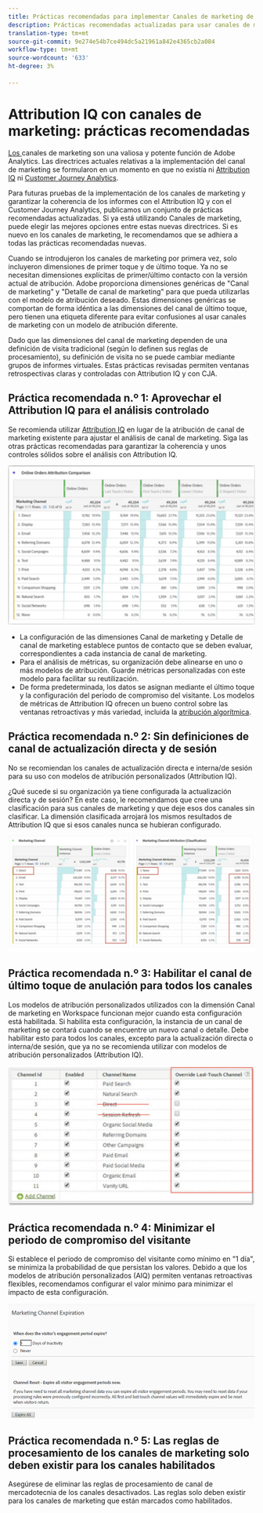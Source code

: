 ```yaml
---
title: Prácticas recomendadas para implementar Canales de marketing de Adobe Analytics
description: Prácticas recomendadas actualizadas para usar canales de marketing con Attribution IQ y Customer Journey Analytics
translation-type: tm+mt
source-git-commit: 9e274e54b7ce494dc5a21961a842e4365cb2a084
workflow-type: tm+mt
source-wordcount: '633'
ht-degree: 3%

---
```



# Attribution IQ con canales de marketing: prácticas recomendadas

[Los ](/help/components/c-marketing-channels/c-getting-started-mchannel.md) canales de marketing son una valiosa y potente función de Adobe Analytics. Las directrices actuales relativas a la implementación del canal de marketing se formularon en un momento en que no existía ni [Attribution IQ](https://experienceleague.adobe.com/docs/analytics/analyze/analysis-workspace/attribution/overview.html?lang=en#analysis-workspace) ni [Customer Journey Analytics](https://experienceleague.adobe.com/docs/analytics-platform/using/cja-usecases/marketing-channels.html?lang=es#cja-usecases).

Para futuras pruebas de la implementación de los canales de marketing y garantizar la coherencia de los informes con el Attribution IQ y con el Customer Journey Analytics, publicamos un conjunto de prácticas recomendadas actualizadas. Si ya está utilizando Canales de marketing, puede elegir las mejores opciones entre estas nuevas directrices. Si es nuevo en los canales de marketing, le recomendamos que se adhiera a todas las prácticas recomendadas nuevas.

Cuando se introdujeron los canales de marketing por primera vez, solo incluyeron dimensiones de primer toque y de último toque. Ya no se necesitan dimensiones explícitas de primer/último contacto con la versión actual de atribución. Adobe proporciona dimensiones genéricas de &quot;Canal de marketing&quot; y &quot;Detalle de canal de marketing&quot; para que pueda utilizarlas con el modelo de atribución deseado. Estas dimensiones genéricas se comportan de forma idéntica a las dimensiones del canal de último toque, pero tienen una etiqueta diferente para evitar confusiones al usar canales de marketing con un modelo de atribución diferente.

Dado que las dimensiones del canal de marketing dependen de una definición de visita tradicional (según lo definen sus reglas de procesamiento), su definición de visita no se puede cambiar mediante grupos de informes virtuales. Estas prácticas revisadas permiten ventanas retrospectivas claras y controladas con Attribution IQ y con CJA.

## Práctica recomendada n.º 1: Aprovechar el Attribution IQ para el análisis controlado

Se recomienda utilizar [Attribution IQ](https://experienceleague.adobe.com/docs/analytics/analyze/analysis-workspace/attribution/overview.html?lang=en#analysis-workspace) en lugar de la atribución de canal de marketing existente para ajustar el análisis de canal de marketing. Siga las otras prácticas recomendadas para garantizar la coherencia y unos controles sólidos sobre el análisis con Attribution IQ.

![](assets/attribution.png)

* La configuración de las dimensiones Canal de marketing y Detalle de canal de marketing establece puntos de contacto que se deben evaluar, correspondientes a cada instancia de canal de marketing.
* Para el análisis de métricas, su organización debe alinearse en uno o más modelos de atribución. Guarde métricas personalizadas con este modelo para facilitar su reutilización.
* De forma predeterminada, los datos se asignan mediante el último toque y la configuración del periodo de compromiso del visitante. Los modelos de métricas de Attribution IQ ofrecen un bueno control sobre las ventanas retroactivas y más variedad, incluida la [atribución algorítmica](https://experienceleague.adobe.com/docs/analytics/analyze/analysis-workspace/attribution/algorithmic.html?lang=en#analysis-workspace).

## Práctica recomendada n.º 2: Sin definiciones de canal de actualización directa y de sesión

No se recomiendan los canales de actualización directa e interna/de sesión para su uso con modelos de atribución personalizados (Attribution IQ).

¿Qué sucede si su organización ya tiene configurada la actualización directa y de sesión? En este caso, le recomendamos que cree una clasificación para sus canales de marketing y que deje esos dos canales sin clasificar. La dimensión clasificada arrojará los mismos resultados de Attribution IQ que si esos canales nunca se hubieran configurado.

![](assets/direct-session-refresh.png)

## Práctica recomendada n.º 3: Habilitar el canal de último toque de anulación para todos los canales

Los modelos de atribución personalizados utilizados con la dimensión Canal de marketing en Workspace funcionan mejor cuando esta configuración está habilitada. Si habilita esta configuración, la instancia de un canal de marketing se contará cuando se encuentre un nuevo canal o detalle. Debe habilitar esto para todos los canales, excepto para la actualización directa o interna/de sesión, que ya no se recomienda utilizar con modelos de atribución personalizados (Attribution IQ).

![](assets/override.png)

## Práctica recomendada n.º 4: Minimizar el periodo de compromiso del visitante

Si establece el periodo de compromiso del visitante como mínimo en &quot;1 día&quot;, se minimiza la probabilidad de que persistan los valores. Debido a que los modelos de atribución personalizados (AIQ) permiten ventanas retroactivas flexibles, recomendamos configurar el valor mínimo para minimizar el impacto de esta configuración.

![](assets/expiration.png)

## Práctica recomendada n.º 5: Las reglas de procesamiento de los canales de marketing solo deben existir para los canales habilitados

Asegúrese de eliminar las reglas de procesamiento de canal de mercadotecnia de los canales desactivados. Las reglas solo deben existir para los canales de marketing que están marcados como habilitados.
